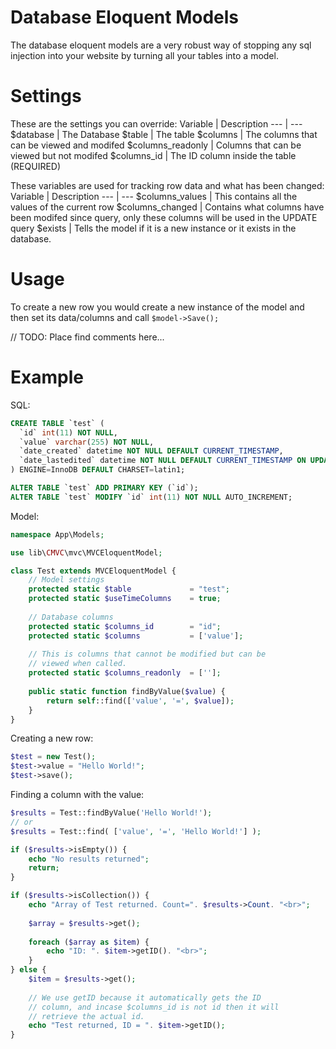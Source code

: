 # Database Eloquent Models

The database eloquent models are a very robust way of stopping any sql injection into your website by turning all your tables into a model. 

# Settings

These are the settings you can override:
Variable | Description
--- | ---
$database | The Database
$table | The table
$columns | The columns that can be viewed and modifed
$columns_readonly | Columns that can be viewed but not modifed
$columns_id | The ID column inside the table (REQUIRED)

These variables are used for tracking row data and what has been changed:
Variable | Description
--- | ---
$columns_values | This contains all the values of the current row
$columns_changed | Contains what columns have been modifed since query, only these columns will be used in the UPDATE query
$exists | Tells the model if it is a new instance or it exists in the database.

# Usage
To create a new row you would create a new instance of the model and then set its data/columns and call `$model->Save();` 

// TODO: Place find comments here...

# Example

SQL: 
```sql
CREATE TABLE `test` (
  `id` int(11) NOT NULL,
  `value` varchar(255) NOT NULL,
  `date_created` datetime NOT NULL DEFAULT CURRENT_TIMESTAMP,
  `date_lastedited` datetime NOT NULL DEFAULT CURRENT_TIMESTAMP ON UPDATE CURRENT_TIMESTAMP
) ENGINE=InnoDB DEFAULT CHARSET=latin1;

ALTER TABLE `test` ADD PRIMARY KEY (`id`);
ALTER TABLE `test` MODIFY `id` int(11) NOT NULL AUTO_INCREMENT;
```

Model:
```php
namespace App\Models;

use lib\CMVC\mvc\MVCEloquentModel;

class Test extends MVCEloquentModel {
	// Model settings
	protected static $table             = "test";
	protected static $useTimeColumns    = true;
	
	// Database columns
	protected static $columns_id        = "id";
	protected static $columns           = ['value'];
	
	// This is columns that cannot be modified but can be
	// viewed when called.
	protected static $columns_readonly  = [''];
	
	public static function findByValue($value) {
		return self::find(['value', '=', $value]);
	}
}
```

Creating a new row: 
```php
$test = new Test();
$test->value = "Hello World!";
$test->save();
```

Finding a column with the value: 
```php
$results = Test::findByValue('Hello World!');
// or
$results = Test::find( ['value', '=', 'Hello World!'] );

if ($results->isEmpty()) {
	echo "No results returned";
    return;
}

if ($results->isCollection()) {
	echo "Array of Test returned. Count=". $results->Count. "<br>";
    
    $array = $results->get();
    
    foreach ($array as $item) {
    	echo "ID: ". $item->getID(). "<br>";
	}
} else {
	$item = $results->get();
	
    // We use getID because it automatically gets the ID
    // column, and incase $columns_id is not id then it will
    // retrieve the actual id.
	echo "Test returned, ID = ". $item->getID();
}
```